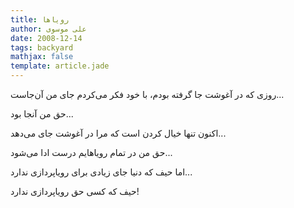 ```yaml
---
title: رویاها
author: علی موسوی
date: 2008-12-14
tags: backyard
mathjax: false
template: article.jade
---
```


روزی که در آغوشت جا گرفته بودم، با خود فکر می‌کردم جای من آن‌جاست...

حق من آنجا بود...

اکنون تنها خیال کردن است که مرا در آغوشت جای می‌دهد...

حق من در تمام رویاهایم درست ادا می‌شود...

اما حیف که دنیا جای زیادی برای رویاپردازی ندارد...

حیف که کسی حق رویاپردازی ندارد!
